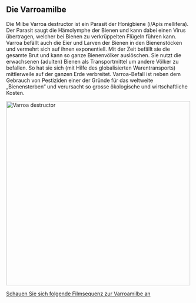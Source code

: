 ## Die Varroamilbe

Die Milbe Varroa destructor ist ein Parasit der Honigbiene (i/Apis mellifera). Der Parasit saugt die Hämolymphe der Bienen und kann dabei einen Virus übertragen, welcher bei Bienen zu verkrüppelten Flügeln führen kann. Varroa befällt auch die Eier und Larven der Bienen in den Bienenstöcken und vermehrt sich auf ihnen exponentiell. Mit der Zeit befällt sie die gesamte Brut und kann so ganze Bienenvölker auslöschen. Sie nutzt die erwachsenen (adulten) Bienen als Transportmittel um andere Völker zu befallen. So hat sie sich (mit Hilfe des globalisierten Warentransports) mittlerweile auf der ganzen Erde verbreitet. Varroa-Befall ist neben dem Gebrauch von Pestiziden einer der Gründe für das weltweite „Bienensterben“ und verursacht so grosse ökologische und wirtschaftliche Kosten.

<img src="https://aristabeeresearch.org/wp-content/uploads/2013/05/Varroa-Mite-Gilles-San-Martin-1024x685.jpg" width="500" alt="Varroa destructor" align="middle">

[Schauen Sie sich folgende Filmsequenz zur Varroamilbe an](https://www.youtube.com/watch?v=teopiu9VYBA)
